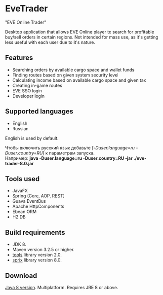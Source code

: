 # EveTrader
"EVE Online Trader"

Desktop application that allows EVE Online player to search for profitable buy/sell orders in certain regions.
Not intended for mass use, as it's getting less useful with each user due to it's nature.

## Features
- Searching orders by available cargo space and wallet funds
- Finding routes based on given system security level
- Calculating income based on available cargo space and given tax
- Creating in-game routes
- EVE SSO login
- Developer login

## Supported languages
- English
- Russian

English is used by default.

Чтобы включить русский язык добавьте *\[-Duser.language=ru -Duser.country=RU]* к параметрам запуска.<br />
Например: **java -Duser.language=ru -Duser.country=RU -jar ./eve-trader-8.0.jar**

## Tools used
- JavaFX
- Spring (Core, AOP, REST)
- Guava EventBus
- Apache HttpComponents
- Ebean ORM
- H2 DB

## Build requirements
- JDK 8.
- Maven version 3.2.5 or higher.
- [tools](https://github.com/tddts/tools-core) library version 2.0.
- [sprix](https://github.com/tddts/sprix) library version 8.0.

## Download
[Java 8 version](https://github.com/tddts/EveTrader/raw/master/bin/eve-trader-8.0.jar). Multiplatform. Requires JRE 8 or above.

